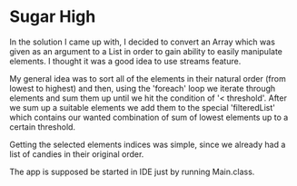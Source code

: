 # Sugar High


In the solution I came up with, I decided to convert an Array which was given as an argument to a List in order to gain ability to easily manipulate elements. I thought it was a good idea to use streams feature.

My general idea was to sort all of the elements in their natural order (from lowest to highest) and then, using the 'foreach' loop we iterate through elements and sum them up until we hit the condition of '< threshold'. After we sum up a suitable elements we add them to the special 'filteredList' which contains our wanted combination of sum of lowest elements up to a certain threshold.

Getting the selected elements indices was simple, since we already had a list of candies in their original order.

The app is supposed be started in IDE just by running Main.class.
